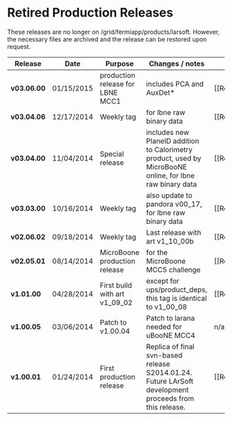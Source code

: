 # Retired Production Releases

These releases are no longer on /grid/fermiapp/products/larsoft. However, the necessary files are archived and the release can be restored upon request.

<table>
<thead>
<tr class="header">
<th>Release</th>
<th>Date</th>
<th>Purpose</th>
<th>Changes / notes</th>
<th>Full release notes</th>
<th></th>
</tr>
</thead>
<tbody>
<tr class="odd">
<td><strong>v03.06.00</strong></td>
<td>01/15/2015</td>
<td>production release for LBNE MCC1</td>
<td>includes PCA and AuxDet*</td>
<td>[[ReleaseNotes030600</td>
<td>Release Notes]]</td>
</tr>
<tr class="even">
<td><strong>v03.04.06</strong></td>
<td>12/17/2014</td>
<td>Weekly tag</td>
<td>for lbne raw binary data</td>
<td>[[ReleaseNotes030406</td>
<td>Release Notes]]</td>
</tr>
<tr class="odd">
<td><strong>v03.04.00</strong></td>
<td>11/04/2014</td>
<td>Special release</td>
<td>includes new PlaneID addition to Calorimetry product, used by MicroBooNE online, for lbne raw binary data</td>
<td>[[ReleaseNotes030400</td>
<td>Release Notes]]</td>
</tr>
<tr class="even">
<td><strong>v03.03.00</strong></td>
<td>10/16/2014</td>
<td>Weekly tag</td>
<td>also update to pandora v00_17, for lbne raw binary data</td>
<td>[[ReleaseNotes030300</td>
<td>Release Notes]]</td>
</tr>
<tr class="odd">
<td><strong>v02.06.02</strong></td>
<td>09/18/2014</td>
<td>Weekly tag</td>
<td>Last release with art v1_10_00b</td>
<td>[[Release_Notes_02_06_2]]</td>
<td></td>
</tr>
<tr class="even">
<td><strong>v02.05.01</strong></td>
<td>08/14/2014</td>
<td>MicroBoone production release</td>
<td>for the MicroBoone MCC5 challenge</td>
<td>[[Release_Notes_02_05_01]]</td>
<td></td>
</tr>
<tr class="odd">
<td><strong>v1.01.00</strong></td>
<td>04/28/2014</td>
<td>First build with art v1_09_02</td>
<td>except for ups/product_deps, this tag is identical to v1_00_08</td>
<td>[[Release Notes 1.01.00]]</td>
<td></td>
</tr>
<tr class="even">
<td><strong>v1.00.05</strong></td>
<td>03/06/2014</td>
<td>Patch to v1.00.04</td>
<td>Patch to larana needed for uBooNE MCC4</td>
<td>n/a</td>
<td></td>
</tr>
<tr class="odd">
<td><strong>v1.00.01</strong></td>
<td>01/24/2014</td>
<td>First production<br />
release</td>
<td>Replica of final svn-based release S2014.01.24. Future LArSoft<br />
development proceeds from this release.</td>
<td>[[Release Notes 1.00.01]]</td>
<td></td>
</tr>
</tbody>
</table>
